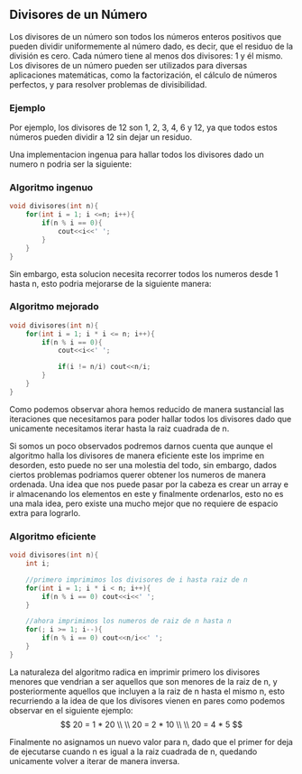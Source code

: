 ## Divisores de un Número

Los divisores de un número son todos los números enteros positivos que pueden dividir uniformemente al número dado, es decir, que el residuo de la división es cero. Cada número tiene al menos dos divisores: 1 y él mismo. Los divisores de un número pueden ser utilizados para diversas aplicaciones matemáticas, como la factorización, el cálculo de números perfectos, y para resolver problemas de divisibilidad.

### Ejemplo

Por ejemplo, los divisores de 12 son 1, 2, 3, 4, 6 y 12, ya que todos estos números pueden dividir a 12 sin dejar un residuo.

Una implementacion ingenua para hallar todos los divisores dado un numero n podria ser la siguiente:

### Algoritmo ingenuo
```cpp
void divisores(int n){
    for(int i = 1; i <=n; i++){
        if(n % i == 0){
            cout<<i<<' ';
        }
    }
}
```

Sin embargo, esta solucion necesita recorrer todos los numeros desde 1 hasta n, esto podria mejorarse de la siguiente manera:

### Algoritmo mejorado
```cpp
void divisores(int n){
    for(int i = 1; i * i <= n; i++){
        if(n % i == 0){
            cout<<i<<' ';

            if(i != n/i) cout<<n/i;
        }
    }
}
```
Como podemos observar ahora hemos reducido de manera sustancial las iteraciones que necesitamos para poder hallar todos los divisores dado que unicamente necesitamos iterar hasta la raiz cuadrada de n.

Si somos un poco observados podremos darnos cuenta que aunque el algoritmo halla los divisores de manera eficiente este los imprime en desorden, esto puede no ser una molestia del todo, sin embargo, dados ciertos problemas podriamos querer obtener los numeros de manera ordenada. Una idea que nos puede pasar por la cabeza es crear un array e ir almacenando los elementos en este y finalmente ordenarlos, esto no es una mala idea, pero existe una mucho mejor que no requiere de espacio extra para lograrlo.

### Algoritmo eficiente
```cpp
void divisores(int n){
    int i;

    //primero imprimimos los divisores de i hasta raiz de n
    for(int i = 1; i * i < n; i++){
        if(n % i == 0) cout<<i<<' ';
    }

    //ahora imprimimos los numeros de raiz de n hasta n
    for(; i >= 1; i--){
        if(n % i == 0) cout<<n/i<<' ';
    }
}
```

La naturaleza del algoritmo radica en imprimir primero los divisores menores que vendrian a ser aquellos que son menores de la raiz de n, y posteriormente aquellos que incluyen a la raiz de n hasta el mismo n, esto recurriendo a la idea de que los divisores vienen en pares como podemos observar en el siguiente ejemplo:
$$ 
    20 = 1 * 20 \\
    \\
    20 = 2 * 10 \\
    \\
    20 = 4 * 5
$$

Finalmente no asignamos un nuevo valor para n, dado que el primer for deja de ejecutarse cuando n es igual a la raiz cuadrada de n, quedando unicamente volver a iterar de manera inversa.
